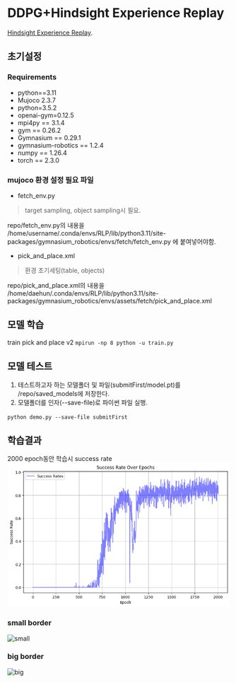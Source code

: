 # DDPG+Hindsight Experience Replay

[Hindsight Experience Replay](https://arxiv.org/abs/1707.01495). 


## 초기설정


### Requirements
- python==3.11
- Mujoco 2.3.7
- python=3.5.2
- openai-gym=0.12.5 
- mpi4py == 3.1.4
- gym == 0.26.2
- Gymnasium == 0.29.1
- gymnasium-robotics == 1.2.4
- numpy == 1.26.4 
- torch == 2.3.0


### mujoco 환경 설정 필요 파일
- fetch_env.py
>  target sampling, object sampling시 필요.

repo/fetch_env.py의 내용을 
/home/username/.conda/envs/RLP/lib/python3.11/site-packages/gymnasium_robotics/envs/fetch/fetch_env.py
에 붙여넣어야함.
- pick_and_place.xml
> 환경 초기세팅(table, objects) 

repo/pick_and_place.xml의 내용을 
/home/daehun/.conda/envs/RLP/lib/python3.11/site-packages/gymnasium_robotics/envs/assets/fetch/pick_and_place.xml

## 모델 학습
train pick and place v2
`mpirun -np 8 python -u train.py`

## 모델 테스트
1. 테스트하고자 하는 모델폴더 및 파일(submitFirst/model.pt)를 /repo/saved_models에 저장한다.
2. 모델폴더를 인자(--save-file)로 파이썬 파일 실행.

`python demo.py --save-file submitFirst`


## 학습결과
 2000 epoch동안 학습시 success rate
![학습데이터](./figures/RL_successrate.png)
### small border
![small](./figures/smalloutput.gif)



### big border
![big](./figures/8m52soutput.gif)


